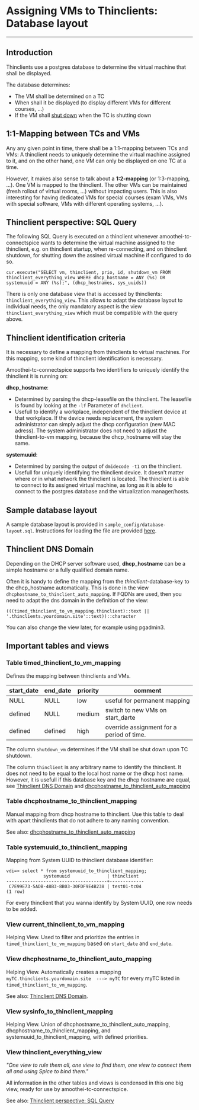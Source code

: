 # Assigning VMs to Thinclients: Database layout

------------------------------------------------


## Introduction
Thinclients use a postgres database to determine the virtual machine that shall be displayed.

The database determines:

* The VM shall be determined on a TC
* When shall it be displayed (to display different VMs for different courses, ...)
* If the VM shall [shut down](start-and-stop-management.md) when the TC is shutting down

## 1:1-Mapping between TCs and VMs
Any any given point in time, there shall be a 1:1-mapping between TCs and VMs: A thinclient needs to uniquely determine the virtual machine assigned to it, and on the other hand, one VM can only be displayed on one TC at a time.

However, it makes also sense to talk about a **1:2-mapping** (or 1:3-mapping, ...). One VM is mapped to the thinclient. The other VMs can be maintained (fresh rollout of virtual rooms, ...) without impacting users. This is also interesting for having dedicated VMs for special courses (exam VMs, VMs with special software, VMs with different operating systems, ...).


## Thinclient perspective: SQL Query

The following SQL Query is executed on a thinclient whenever amoothei-tc-connectspice wants to determine the virtual machine assigned to the thinclient, e.g. on thinclient startup,
when re-connecting, and on thinclient shutdown, for shutting down the assined virtual machine if configured to do so.


```
cur.execute("SELECT vm, thinclient, prio, id, shutdown_vm FROM thinclient_everything_view WHERE dhcp_hostname = ANY (%s) OR systemuuid = ANY (%s);", (dhcp_hostnames, sys_uuids))
```

There is only one database view that is accessed by thinclients: `thinclient_everything_view`. This allows to adapt the database layout to individual needs, the only mandatory aspect is the view `thinclient_everything_view` which must be compatible with the query above.


## Thinclient identification criteria
It is necessary to define a mapping from thinclients to virtual machines. For this mapping, some kind of thinclient identification is necessary.

Amoothei-tc-connectspice supports two identifiers to uniquely identify the thinclient it is running on:

**dhcp_hostname**: 

+ Determined by parsing the dhcp-leasefile on the thinclient. The leasefile is found by looking at the `-lf` Parameter of `dhclient`.
+ Usefull to identify a workplace, independent of the thinclient device at that workplace. If the device needs replacement, the system administrator can simply adjust the dhcp configuration (new MAC adress). The system administrator does not need to adjust the thinclient-to-vm mapping, because the dhcp_hostname will stay the same.

**systemuuid**:

+ Determined by parsing the output of `dmidecode -t1` on the thinclient.
+ Usefull for uniquely identifying the thinclient device. It doesn't matter where or in what network the thinclient is located. The thinclient is able to connect to its assigned virtual machine, as long as it is able to connect to the postgres database and the virtualization manager/hosts. 

## Sample database layout
A sample database layout is provided in `sample_config/database-layout.sql`. Instructions for loading the file are provided [here](amoothei-infrastructure-server.md#setting-up-postgres-database).

## Thinclient DNS Domain
Depending on the DHCP server software used, **dhcp_hostname** can be a simple hostname or a fully qualified domain name.

Often it is handy to define the mapping from the _thinclient_-database-key to the dhcp_hostname automatically. This is done in the view `dhcphostname_to_thinclient_auto_mapping`. If FQDNs are used, then you need to adapt the dns domain in the definition of the view:

```
(((timed_thinclient_to_vm_mapping.thinclient)::text || '.thinclients.yourdomain.site'::text))::character
```

You can also change the view later, for example using pgadmin3.

## Important tables and views
### Table timed_thinclient_to_vm_mapping
Defines the mapping between thinclients and VMs.

| start_date   | end_date   | priority  | comment                                   |                                       
| ------------ | ---------- | --------- |-------------------------------------------|
| NULL         | NULL       | low       | useful for permanent mapping              |
| defined      | NULL       | medium    | switch to new VMs on start_darte          |
| defined      | defined    | high      | override assignment for a period of time. |

The column `shutdown_vm` determines if the VM shall be shut down upon TC shutdown.

The column `thinclient` is any arbitrary name to identify the thinclient. It does
not need to be equal to the local host name or the dhcp host name. However, it is usefull if this database key
and the dhcp hostname are equal, see [Thinclient DNS Domain](#thinclient-dns-domain) and [dhcphostname_to_thinclient_auto_mapping](#view-dhcphostname_to_thinclient_auto_mapping)

### Table dhcphostname_to_thinclient_mapping
Manual mapping from dhcp hostname to thinclient. Use this table to deal with apart thinclients that do not adhere to any naming convention.

See also: [dhcphostname_to_thinclient_auto_mapping](#view-dhcphostname_to_thinclient_auto_mapping)

### Table systemuuid_to_thinclient_mapping
Mapping from System UUID to thinclient database identifier:

```
vdi=> select * from systemuuid_to_thinclient_mapping;
              systemuuid              | thinclient  
--------------------------------------+-------------
 C7E99E73-5ADB-48B3-8B03-30FDF9E4B238 | test01-tc04
(1 row)
```

For every thinclient that you wanna identify by System UUID, one row needs to be added.

### View current_thinclient_to_vm_mapping
Helping View. Used to filter and prioritize the entries in `timed_thinclient_to_vm_mapping` based on `start_date` and `end_date`.

### View dhcphostname_to_thinclient_auto_mapping
Helping View. Automatically creates a mapping `myTC.thinclients.yourdomain.site  ---> myTC` for every myTC listed in `timed_thinclient_to_vm_mapping`.

See also: [Thinclient DNS Domain](#thinclient-dns-domain).

### View sysinfo_to_thinclient_mapping
Helping View. Union of dhcphostname_to_thinclient_auto_mapping, dhcphostname_to_thinclient_mapping, and systemuuid_to_thinclient_mapping, with defined priorities.

### View thinclient_everything_view
_"One view to rule them all, one view to find them,
one view to connect them all and using Spice to bind them."_

All information in the other tables and views is condensed in this one big view, ready for use by amoothei-tc-connectspice.

See also: [Thinclient perspective: SQL Query](dblayout.md#thinclient-perspective-sql-query)


